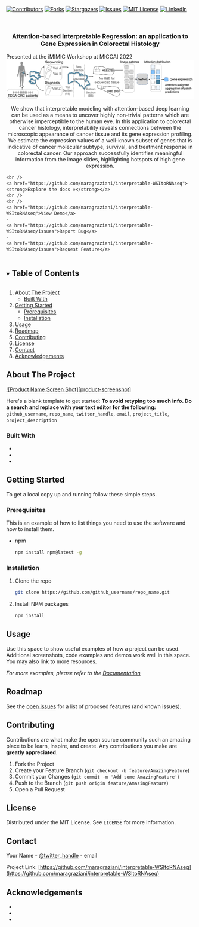 <!--
*** Thanks for checking out the Best-README-Template. If you have a suggestion
*** that would make this better, please fork the repo and create a pull request
*** or simply open an issue with the tag "enhancement".
*** Thanks again! Now go create something AMAZING! :D
***
***
***
*** To avoid retyping too much info. Do a search and replace for the following:
*** github_username, repo_name, twitter_handle, email, project_title, project_description
-->



<!-- PROJECT SHIELDS -->
<!--
*** I'm using markdown "reference style" links for readability.
*** Reference links are enclosed in brackets [ ] instead of parentheses ( ).
*** See the bottom of this document for the declaration of the reference variables
*** for contributors-url, forks-url, etc. This is an optional, concise syntax you may use.
*** https://www.markdownguide.org/basic-syntax/#reference-style-links
-->
[![Contributors][contributors-shield]][contributors-url]
[![Forks][forks-shield]][forks-url]
[![Stargazers][stars-shield]][stars-url]
[![Issues][issues-shield]][issues-url]
[![MIT License][license-shield]][license-url]
[![LinkedIn][linkedin-shield]][linkedin-url]



<!-- PROJECT LOGO -->
<br />
<p align="center">
 
  <h3 align="center">Attention-based Interpretable Regression: an application to Gene Expression in Colorectal Histology</h3>


   Presented at the iMIMIC Workshop at MICCAI 2022
 <a href="https://github.com/maragraziani/interpretable-WSItoRNAseq">
    <img src="images/logo.png" alt="Logo" width="900">
  </a>
  <p align="center">
We show that interpretable modeling with attention-based deep learning can be used as a means to uncover highly non-trivial patterns which are otherwise imperceptible to the human eye. In this application to colorectal cancer histology, interpretability reveals connections between the microscopic appearance of cancer tissue and its gene expression profiling. We estimate the expression values of a well-known subset of genes that is indicative of cancer molecular subtype, survival, and treatment response in colorectal cancer. Our approach successfully identifies meaningful information from the image slides, highlighting hotspots of high gene expression.

    <br />
    <a href="https://github.com/maragraziani/interpretable-WSItoRNAseq"><strong>Explore the docs »</strong></a>
    <br />
    <br />
    <a href="https://github.com/maragraziani/interpretable-WSItoRNAseq">View Demo</a>
    ·
    <a href="https://github.com/maragraziani/interpretable-WSItoRNAseq/issues">Report Bug</a>
    ·
    <a href="https://github.com/maragraziani/interpretable-WSItoRNAseq/issues">Request Feature</a>
  </p>
</p>



<!-- TABLE OF CONTENTS -->
<details open="open">
  <summary><h2 style="display: inline-block">Table of Contents</h2></summary>
  <ol>
    <li>
      <a href="#about-the-project">About The Project</a>
      <ul>
        <li><a href="#built-with">Built With</a></li>
      </ul>
    </li>
    <li>
      <a href="#getting-started">Getting Started</a>
      <ul>
        <li><a href="#prerequisites">Prerequisites</a></li>
        <li><a href="#installation">Installation</a></li>
      </ul>
    </li>
    <li><a href="#usage">Usage</a></li>
    <li><a href="#roadmap">Roadmap</a></li>
    <li><a href="#contributing">Contributing</a></li>
    <li><a href="#license">License</a></li>
    <li><a href="#contact">Contact</a></li>
    <li><a href="#acknowledgements">Acknowledgements</a></li>
  </ol>
</details>



<!-- ABOUT THE PROJECT -->
## About The Project

[![Product Name Screen Shot][product-screenshot]](https://example.com)

Here's a blank template to get started:
**To avoid retyping too much info. Do a search and replace with your text editor for the following:**
`github_username`, `repo_name`, `twitter_handle`, `email`, `project_title`, `project_description`


### Built With

* []()
* []()
* []()



<!-- GETTING STARTED -->
## Getting Started

To get a local copy up and running follow these simple steps.

### Prerequisites

This is an example of how to list things you need to use the software and how to install them.
* npm
  ```sh
  npm install npm@latest -g
  ```

### Installation

1. Clone the repo
   ```sh
   git clone https://github.com/github_username/repo_name.git
   ```
2. Install NPM packages
   ```sh
   npm install
   ```



<!-- USAGE EXAMPLES -->
## Usage

Use this space to show useful examples of how a project can be used. Additional screenshots, code examples and demos work well in this space. You may also link to more resources.

_For more examples, please refer to the [Documentation](https://example.com)_



<!-- ROADMAP -->
## Roadmap

See the [open issues](https://github.com/maragraziani/interpretable-WSItoRNAseq/issues) for a list of proposed features (and known issues).



<!-- CONTRIBUTING -->
## Contributing

Contributions are what make the open source community such an amazing place to be learn, inspire, and create. Any contributions you make are **greatly appreciated**.

1. Fork the Project
2. Create your Feature Branch (`git checkout -b feature/AmazingFeature`)
3. Commit your Changes (`git commit -m 'Add some AmazingFeature'`)
4. Push to the Branch (`git push origin feature/AmazingFeature`)
5. Open a Pull Request



<!-- LICENSE -->
## License

Distributed under the MIT License. See `LICENSE` for more information.



<!-- CONTACT -->
## Contact

Your Name - [@twitter_handle](https://twitter.com/twitter_handle) - email

Project Link: [https://github.com/maragraziani/interpretable-WSItoRNAseq](https://github.com/maragraziani/interpretable-WSItoRNAseq)



<!-- ACKNOWLEDGEMENTS -->
## Acknowledgements

* []()
* []()
* []()





<!-- MARKDOWN LINKS & IMAGES -->
<!-- https://www.markdownguide.org/basic-syntax/#reference-style-links -->
[contributors-shield]: https://img.shields.io/github/contributors/maragraziani/interpretable-WSItoRNAseq.svg?style=for-the-badge
[contributors-url]: https://github.com/maragraziani/interpretable-WSItoRNAseq/graphs/contributors
[forks-shield]: https://img.shields.io/github/forks/maragraziani/interpretable-WSItoRNAseq.svg?style=for-the-badge
[forks-url]: https://github.com/maragraziani/interpretable-WSItoRNAseq/network/members
[stars-shield]: https://img.shields.io/github/stars/maragraziani/interpretable-WSItoRNAseq.svg?style=for-the-badge
[stars-url]: https://github.com/maragraziani/interpretable-WSItoRNAseq/stargazers
[issues-shield]: https://img.shields.io/github/issues/maragraziani/interpretable-WSItoRNAseq.svg?style=for-the-badge
[issues-url]: https://github.com/maragraziani/interpretable-WSItoRNAseq/issues
[license-shield]: https://img.shields.io/github/license/maragraziani/interpretable-WSItoRNAseq.svg?style=for-the-badge
[license-url]: https://github.com/maragraziani/interpretable-WSItoRNAseq/blob/master/LICENSE.txt
[linkedin-shield]: https://img.shields.io/badge/-LinkedIn-black.svg?style=for-the-badge&logo=linkedin&colorB=555
[linkedin-url]: https://linkedin.com/in/maragraziani
